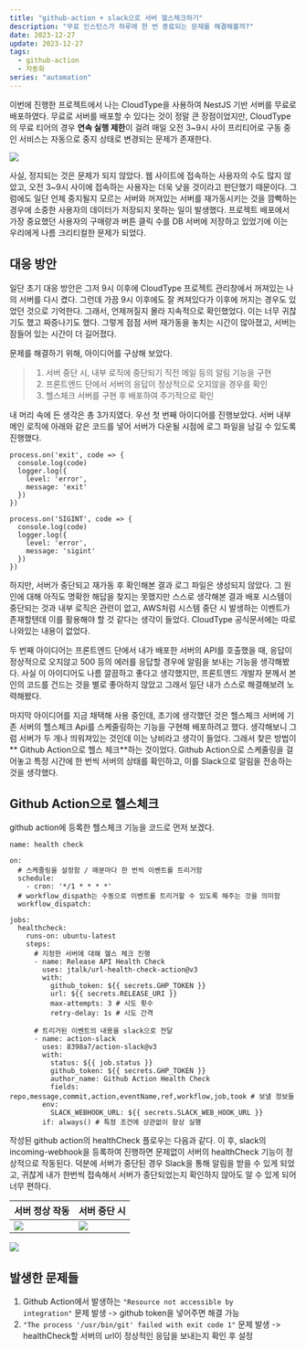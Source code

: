 ```yaml
---
title: "github-action + slack으로 서버 헬스체크하기"
description: "무료 인스턴스가 하루에 한 번 종료되는 문제를 해결해볼까?"
date: 2023-12-27
update: 2023-12-27
tags:
  - github-action
  - 자동화
series: "automation"
---
```


이번에 진행한 프로젝트에서 나는 CloudType을 사용하여 NestJS 기반 서버를 무료로 배포하였다. 무료로 서버를 배포할 수 있다는 것이 정말 큰 장점이었지만, CloudType의 무료 티어의 경우 **연속 실행 제한**이 걸려 매일 오전 3~9시 사이 프리티어로 구동 중인 서비스는 자동으로 중지 상태로 변경되는 문제가 존재한다.

![](https://velog.velcdn.com/images/eeeasy-code/post/227fe906-018a-41b5-92e3-25f37f0a37c8/image.png)

사실, 정지되는 것은 문제가 되지 않았다. 웹 사이트에 접속하는 사용자의 수도 많지 않았고, 오전 3~9시 사이에 접속하는 사용자는 더욱 낮을 것이라고 판단했기 때문이다. 그럼에도 일단 언제 중지될지 모르는 서버와 꺼져있는 서버를 재가동시키는 것을 깜빡하는 경우에 소중한 사용자의 데이터가 저장되지 못하는 일이 발생했다. 프로젝트 배포에서 가장 중요했던 사용자의 구매량과 버튼 클릭 수를 DB 서버에 저장하고 있었기에 이는 우리에게 나름 크리티컬한 문제가 되었다.

## 대응 방안

일단 초기 대응 방안은 그저 9시 이후에 CloudType 프로젝트 관리창에서 꺼져있는 나의 서버를 다시 켰다. 그런데 가끔 9시 이후에도 잘 켜져있다가 이후에 꺼지는 경우도 있었던 것으로 기억한다. 그래서, 언제꺼질지 몰라 지속적으로 확인했었다. 이는 너무 귀찮기도 했고 짜증나기도 했다. 그렇게 점점 서버 재가동을 놓치는 시간이 많아졌고, 서버는 잠들어 있는 시간이 더 길어졌다.

문제를 해결하기 위해, 아이디어를 구상해 보았다.

> 1. 서버 중단 시, 내부 로직에 중단되기 직전 메일 등의 알림 기능을 구현
> 2. 프론트엔드 단에서 서버의 응답이 정상적으로 오지않을 경우를 확인
> 3. 헬스체크 서버를 구현 후 배포하여 주기적으로 확인

내 머리 속에 든 생각은 총 3가지였다. 우선 첫 번째 아이디어를 진행보았다. 서버 내부 메인 로직에 아래와 같은 코드를 넣어 서버가 다운될 시점에 로그 파일을 남길 수 있도록 진행했다.

```
process.on('exit', code => {
  console.log(code)
  logger.log({
    level: 'error',
    message: 'exit'
  })
})

process.on('SIGINT', code => {
  console.log(code)
  logger.log({
    level: 'error',
    message: 'sigint'
  })
})
```

하지만, 서버가 중단되고 재가동 후 확인해본 결과 로그 파일은 생성되지 않았다. 그 원인에 대해 아직도 명확한 해답을 찾지는 못했지만 스스로 생각해본 결과 배포 시스템이 중단되는 것과 내부 로직은 관련이 없고, AWS처럼 시스템 중단 시 발생하는 이벤트가 존재할텐데 이를 활용해야 할 것 같다는 생각이 들었다. CloudType 공식문서에는 따로 나와있는 내용이 없었다.

두 번째 아이디어는 프론트엔드 단에서 내가 배포한 서버의 API를 호출했을 때, 응답이 정상적으로 오지않고 500 등의 에러를 응답할 경우에 알림을 보내는 기능을 생각해봤다. 사실 이 아이디어도 나름 깔끔하고 좋다고 생각했지만, 프론트엔드 개발자 분께서 본인의 코드를 건드는 것을 별로 좋아하지 않았고 그래서 일단 내가 스스로 해결해보려 노력해봤다.

마지막 아이디어를 지금 채택해 사용 중인데, 초기에 생각했던 것은 헬스체크 서버에 기존 서버의 헬스체크 Api를 스케줄링하는 기능을 구현해 배포하려고 했다. 생각해보니 그럼 서버가 두 개나 띄워져있는 것인데 이는 낭비라고 생각이 들었다. 그래서 찾은 방법이 ** Github Action으로 헬스 체크**하는 것이었다. Github Action으로 스케줄링을 걸어놓고 특정 시간에 한 번씩 서버의 상태를 확인하고, 이를 Slack으로 알림을 전송하는 것을 생각했다.

## Github Action으로 헬스체크

github action에 등록한 헬스체크 기능을 코드로 먼저 보겠다.

```
name: health check

on:
  # 스케줄링을 설정함 / 매분마다 한 번씩 이벤트를 트리거함
  schedule:
    - cron: '*/1 * * * *'
  # workflow_dispath는 수동으로 이벤트를 트리거할 수 있도록 해주는 것을 의미함
  workflow_dispatch:

jobs:
  healthcheck:
    runs-on: ubuntu-latest
    steps:
      # 지정한 서버에 대해 헬스 체크 진행
      - name: Release API Health Check
        uses: jtalk/url-health-check-action@v3
        with:
          github_token: ${{ secrets.GHP_TOKEN }}
          url: ${{ secrets.RELEASE_URI }}
          max-attempts: 3 # 시도 횟수
          retry-delay: 1s # 시도 간격

	  # 트리거된 이벤트의 내용을 slack으로 전달
      - name: action-slack
        uses: 8398a7/action-slack@v3
        with:
          status: ${{ job.status }}
          github_token: ${{ secrets.GHP_TOKEN }}
          author_name: Github Action Health Check
          fields: repo,message,commit,action,eventName,ref,workflow,job,took # 보낼 정보들
        env:
          SLACK_WEBHOOK_URL: ${{ secrets.SLACK_WEB_HOOK_URL }}
        if: always() # 특정 조건에 상관없이 항상 실행

```

작성된 github action의 healthCheck 플로우는 다음과 같다. 이 후, slack의 incoming-webhook을 등록하여 진행하면 문제없이 서버의 healthCheck 기능이 정상적으로 작동된다. 덕분에 서버가 중단된 경우 Slack을 통해 알림을 받을 수 있게 되었고, 귀찮게 내가 한번씩 접속해서 서버가 중단되었는지 확인하지 않아도 알 수 있게 되어 너무 편하다.

| 서버 정상 작동                                                                                       | 서버 중단 시                                                                                         |
| ---------------------------------------------------------------------------------------------------- | ---------------------------------------------------------------------------------------------------- |
| ![](https://velog.velcdn.com/images/eeeasy-code/post/2ff2fd43-d7ec-4cb7-98b4-1618a3ac1b7b/image.png) | ![](https://velog.velcdn.com/images/eeeasy-code/post/0db7fdfe-7582-4679-bd0c-eb87353f6925/image.png) |

![](https://velog.velcdn.com/images/eeeasy-code/post/81ed5cf4-526b-4085-98c3-9d4c04d9a76e/image.png)

## 발생한 문제들

1. Github Action에서 발생하는 <code>"Resource not accessible by integration"</code> 문제 발생 -> github token을 넣어주면 해결 가능
2. <code>"The process '/usr/bin/git' failed with exit code 1"</code> 문제 발생 -> healthCheck할 서버의 url이 정상적인 응답을 보내는지 확인 후 설정
